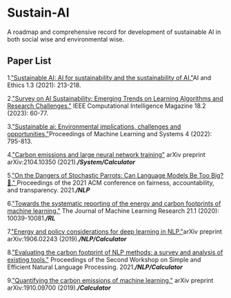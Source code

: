 # Sustain-AI
A roadmap and comprehensive record for development of sustainable AI in both social wise and environmental wise.

## Paper List
1.["Sustainable AI: AI for sustainability and the sustainability of AI."](https://link.springer.com/article/10.1007/s43681-021-00043-6)AI and Ethics 1.3 (2021): 213-218.

2.["Survey on AI Sustainability: Emerging Trends on Learning Algorithms and Research Challenges."](https://ieeexplore.ieee.org/abstract/document/10102375) IEEE Computational Intelligence Magazine 18.2 (2023): 60-77.

3.["Sustainable ai: Environmental implications, challenges and opportunities."](https://proceedings.mlsys.org/paper_files/paper/2022/file/ed3d2c21991e3bef5e069713af9fa6ca-Paper.pdf)Proceedings of Machine Learning and Systems 4 (2022): 795-813.

4.["Carbon emissions and large neural network training"](https://arxiv.org/pdf/2104.10350.pdf?fbclid=IwAR2o0_3HCtTnMxKbXka0OPrHzl8sCzQSSOYp0AOav76-zVWl_pYek2jX8Pk) arXiv preprint arXiv:2104.10350 (2021).***/System/Calculator***

5.["On the Dangers of Stochastic Parrots: Can Language Models Be Too Big?🦜." ](https://dl.acm.org/doi/pdf/10.1145/3442188.3445922) Proceedings of the 2021 ACM conference on fairness, accountability, and transparency. 2021.***/NLP***

6.["Towards the systematic reporting of the energy and carbon footprints of machine learning."](https://www.jmlr.org/papers/volume21/20-312/20-312.pdf) The Journal of Machine Learning Research 21.1 (2020): 10039-10081.***/RL***

7.["Energy and policy considerations for deep learning in NLP."](https://arxiv.org/pdf/1906.02243.pdf%22%3EWachstum)arXiv preprint arXiv:1906.02243 (2019).***/NLP/Calculator***

8.["Evaluating the carbon footprint of NLP methods: a survey and analysis of existing tools."](https://aclanthology.org/2021.sustainlp-1.2.pdf) Proceedings of the Second Workshop on Simple and Efficient Natural Language Processing. 2021.***/NLP/Calculator***

9.["Quantifying the carbon emissions of machine learning."](https://arxiv.org/pdf/1910.09700) arXiv preprint arXiv:1910.09700 (2019).***/Calculator***
